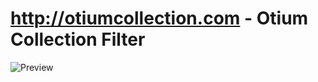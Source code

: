 # http://otiumcollection.com - Otium Collection Filter

![Preview](https://github.com/elias1435/Otium_Collection_filter/blob/New-Filter/Megeve%20%E2%80%93%20Otium.jpg?raw=true)
